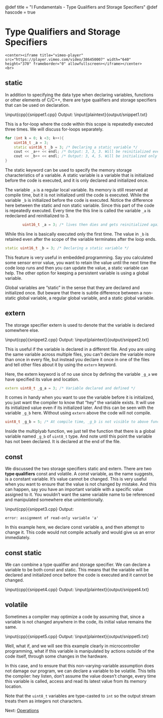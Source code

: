 @def title = "I Fundamentals - Type Qualifiers and Storage Specifiers"
@def hascode = true

# Type Qualifiers and Storage Specifiers
~~~
<center><iframe title="vimeo-player" src="https://player.vimeo.com/video/386450007" width="640" height="370" frameborder="0" allowfullscreen></iframe></center>
<br>
~~~

## static
In addition to specifying the data type when declaring variables, functions or other elements of C/C++, there are type qualifiers and storage specifiers that can be used on declaration.

\input{cpp}{snippet1.cpp}
Output:
\input{plaintext}{output/snippet1.txt}

This is a for-loop where the code within this scope is repeatedly executed three times. We will discuss for-loops separately. 
```cpp
for (int k = 0; k <3; k++){
    uint16_t _a = 3;
    static uint16_t _b = 3; /* Declaring a static variable */
    cout << _a++ << endl; /* Output: 3, 3, 3. Will be reinitialized every loop */
    cout << _b++ << endl; /* Output: 3, 4, 5. Will be initialized only once when declared */
}
```
The static keyword can be used to specify the memory storage characteristics of a variable. A static variable is a variable that is initialized before the code is executed, and it is only declared and initialized once. 

The variable `_a` is a regular local variable. Its memory is still reserved at compile time, but it is not initialized until the code is executed. While the variable `_b` is initialized before the code is executed. 
Notice the difference here between the static and non static variable. Since this part of the code is repeatedly executed. Every time the this line is called the variable `_a` is redeclared and reinitialized to 3.
```cpp
        uint16_t _a = 3; /* lives then dies and gets reinitialized again 2 more times*/
```
While this line is basically executed only the first time. The value in `_b` is retained even after the scope of the variable terminates after the loop ends. 
```cpp
static uint16_t _b = 3; /* Declaring a static variable */
```
This feature is very useful in embedded programming. Say you calculated some sensor error value, you want to retain the value until the next time the code loop runs and then you can update the value, a static variable can help. The other option for keeping a persistent variable is using a global variable.

Global variables are “static” in the sense that they are declared and initialized once. But beware that there is subtle difference between a non-static global variable, a regular global variable, and a static global variable. 

## extern
The storage specifier extern is used to denote that the variable is declared somewhere else. 

\input{cpp}{snippet2.cpp}
Output:
\input{plaintext}{output/snippet2.txt}

This is useful if the variable is declared in a different file. And you are using the same variable across multiple files, you can't declare the variable more than once in every file, but instead you declare it once in one of the files and tell other files about it by using the `extern` keyword.

Here, the extern keyword is of no use since by defining the variable `_g_a` we have specified its value and location.
```cpp
extern uint8_t _g_a = 3; /* Variable declared and defined */
```
It comes in handy when you want to use the variable before it is initialized, you just want the compiler to know that “hey” the variable exists. It will use its initialized value even if its initialized later. And this can be seen with the variable `_g_b` here. Without using `extern` above the code will not compile.
```cpp
uint8_t _g_b = 5; /* At compile time, _g_b is not visible to above functions */
```

Inside the multiplyab function, we just tell the function that there is a global variable named `_g_b` of `uint8_t` type. And note until this point the variable has not been declared. It is declared at the end of the file.

## const
We discussed the two storage specifiers static and extern. There are two **type qualifiers** const and volatile. A *const* variable, as the name suggests, is a constant variable. It’s value cannot be changed. This is very useful when you want to ensure that the value is not changed by mistake. And this can happen, say you have an important variable with a specific value assigned to it. You wouldn’t want the same variable name to be referenced and manipulated somewhere else unintentionally. 

\input{cpp}{snippet3.cpp}
Output:
```
error: assignment of read-only variable 'a'
```

In this example here, we declare const variable a, and then attempt to change it. This code would not compile actually and would give us an error immediately. 

## const static
We can combine a type qualifier and storage specifier. We can declare a variable to be both const and static. This means that the variable will be declared and initialized once before the code is executed and it cannot be changed. 

\input{cpp}{snippet4.cpp}
Output:
\input{plaintext}{output/snippet4.txt}

## volatile
Sometimes a compiler may optimize a code by assuming that, since a variable is not changed anywhere in the code, its initial value remains the same. 

<!-- TODO: Find an example to showcase volatile -->

\input{cpp}{snippet5.cpp}
Output: 
\input{plaintext}{output/snippet5.txt}

Well, what if, and we will see this example clearly in microcontroller programming, what if this variable is manipulated by actions outside of the code itself, through some changes in the hardware. 

In this case, and to ensure that this non-varying-variable assumption does not damage our program, we can declare a variable to be volatile. This tells the compiler: hey listen, don’t assume the value doesn’t change, every time this variable is called, access and read its latest value from its memory location. 

Note that the `uint8_t` variables are type-casted to `int` so the output stream treats them as integers not characters.

Next: [Operations](../lesson7/)
